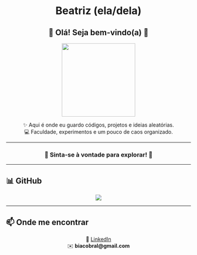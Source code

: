 <h1 align="center">Beatriz (ela/dela)</h1>

<h2 align="center">💜 Olá! Seja bem-vindo(a) 💜</h2>

<p align="center">
  <img src="https://media.giphy.com/media/jQzRZzBfK9OBy/giphy.gif" width="200">
</p>

<p align="center">
  ✨ Aqui é onde eu guardo códigos, projetos e ideias aleatórias.<br>
  💻 Faculdade, experimentos e um pouco de caos organizado.
</p>

---

<h3 align="center">🌟 Sinta-se à vontade para explorar! 🌟</h3>

---

## 📊 GitHub
<p align="center">
  <img src="https://github-readme-stats.vercel.app/api/top-langs/?username=biacobral&layout=compact&theme=radical" />
</p>

---

## 📫 Onde me encontrar
<p align="center">
  💼 <a href="https://www.linkedin.com/in/beatrizcobral">LinkedIn</a><br>
  ✉️ <strong>biacobral@gmail.com</strong>
</p>
